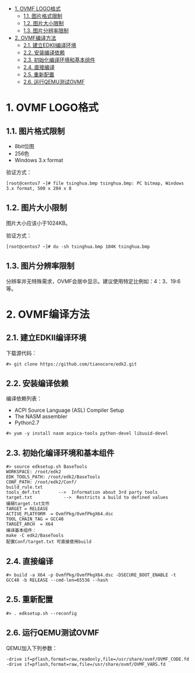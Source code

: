 
<!-- @import "[TOC]" {cmd="toc" depthFrom=1 depthTo=6 orderedList=false} -->

<!-- code_chunk_output -->

- [1. OVMF LOGO格式](#1-ovmf-logo格式)
  - [1.1. 图片格式限制](#11-图片格式限制)
  - [1.2. 图片大小限制](#12-图片大小限制)
  - [1.3. 图片分辨率限制](#13-图片分辨率限制)
- [2. OVMF编译方法](#2-ovmf编译方法)
  - [2.1. 建立EDKII编译环境](#21-建立edkii编译环境)
  - [2.2. 安装编译依赖](#22-安装编译依赖)
  - [2.3. 初始化编译环境和基本组件](#23-初始化编译环境和基本组件)
  - [2.4. 直接编译](#24-直接编译)
  - [2.5. 重新配置](#25-重新配置)
  - [2.6. 运行QEMU测试OVMF](#26-运行qemu测试ovmf)

<!-- /code_chunk_output -->

# 1. OVMF LOGO格式

## 1.1. 图片格式限制

- 8bit位图
- 256色
- Windows 3.x format

验证方式：

```
[root@centos7 ~]# file tsinghua.bmp tsinghua.bmp: PC bitmap, Windows 3.x format, 500 x 204 x 8
```

## 1.2. 图片大小限制

图片大小应该小于1024KB。

验证方式：

```
[root@centos7 ~]# du -sh tsinghua.bmp 104K tsinghua.bmp
```

## 1.3. 图片分辨率限制

分辨率并无特殊需求，OVMF会居中显示。建议使用特定比例如：4：3、19:6等。

# 2. OVMF编译方法

## 2.1. 建立EDKII编译环境

下载源代码：

```
#> git clone https://github.com/tianocore/edk2.git
```

## 2.2. 安装编译依赖

编译依赖列表：

- ACPI Source Language (ASL) Compiler Setup
- The NASM assembler
- Python2.7

```
#> yum -y install nasm acpica-tools python-devel libuuid-devel
```

## 2.3. 初始化编译环境和基本组件

```
#> source edksetup.sh BaseTools
WORKSPACE: /root/edk2
EDK_TOOLS_PATH: /root/edk2/BaseTools
CONF_PATH: /root/edk2/Conf/
build_rule.txt
tools_def.txt       -->  Information about 3rd party tools 
target.txt            -->  Restricts a build to defined values
编辑target.txt文件
TARGET = RELEASE
ACTIVE_PLATFORM  = OvmfPkg/OvmfPkgX64.dsc
TOOL_CHAIN_TAG = GCC48
TARGET_ARCH  = X64
编译基本组件：
make -C edk2/BaseTools
配置Conf/target.txt 可直接使用build
```

## 2.4. 直接编译

```
#> build -a X64 -p OvmfPkg/OvmfPkgX64.dsc -DSECURE_BOOT_ENABLE -t GCC48 -b RELEASE --cmd-len=65536 --hash
```

## 2.5. 重新配置

```
#> . edksetup.sh --reconfig
```

## 2.6. 运行QEMU测试OVMF

QEMU加入下列参数：

```
-drive if=pflash,format=raw,readonly,file=/usr/share/ovmf/OVMF_CODE.fd -drive if=pflash,format=raw,file=/usr/share/ovmf/OVMF_VARS.fd
```